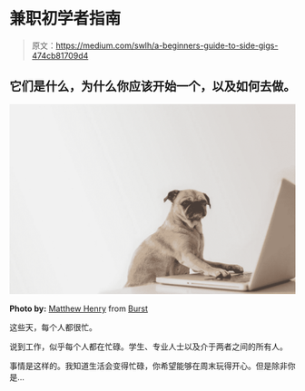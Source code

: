 # 兼职初学者指南

> 原文：<https://medium.com/swlh/a-beginners-guide-to-side-gigs-474cb81709d4>

## 它们是什么，为什么你应该开始一个，以及如何去做。

![](img/a6db54ab69363a24bd41e7e6188e3f39.png)

**Photo by:** [Matthew Henry](https://burst.shopify.com/@matthew_henry) from [Burst](https://burst.shopify.com)

这些天，每个人都很忙。

说到工作，似乎每个人都在忙碌。学生、专业人士以及介于两者之间的所有人。

事情是这样的。我知道生活会变得忙碌，你希望能够在周末玩得开心。但是除非你是…